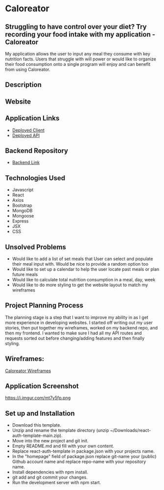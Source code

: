 # Caloreator
## Struggling to have control over your diet?  Try recording your food intake with my application - Caloreator

My application allows the user to input any meal they consume with key nutrition facts.  Users that struggle with will power or would like to organize their food consumption onto a single program will enjoy and can benefit from using Caloreator.

## Description

## Website



## Application Links

- [Deployed Client](https://kikig13.github.io/Caloreator-Project4-Frontend)
- [Deployed API](https://shielded-sierra-15733.herokuapp.com/)

## Backend Repository

- [Backend Link](https://github.com/KikiG13/Project4-Backend)


## Technologies Used

- Javascript
- React
- Axios
- Bootstrap
- MongoDB
- Mongoose
- Express
- JSX
- CSS



## Unsolved Problems

- Would like to add a list of set meals that User can select and populate their meal input with.  Would be nice to provide a random option too
- Would like to set up a calendar to help the user locate past meals or plan future meals
- Would like to calculate total nutrition consumption in a meal, day, week
- Would like to do more styling to get the website layout to match my wireframes

## Project Planning Process

The planning stage is a step that I want to improve my ability in as I get more experience in developing websites.  I started off writing out my user stories, then put together my wireframes, worked on my backend repo, and then my frontend.  I wanted to make sure I had all my API routes and requests sorted out before changing/adding features and then finally styling.

## Wireframes:

[Caloreator Wireframes](https://jamboard.google.com/d/1HwD16XW2I4VZ7Y3b_2rhZZ8l-UbUqIVKKvULeK1Ci_w/viewer?f=2)

## Application Screenshot

https://i.imgur.com/mt7y5fp.png

## Set up and Installation

- Download this template.
- Unzip and rename the template directory (unzip ~/Downloads/react-auth-template-main.zip).
- Move into the new project and git init.
- Empty README.md and fill with your own content.
- Replace react-auth-template in package.json with your projects name.
- In the "homepage" field of package.json replace git-name your (public) Github account name and replace repo-name with your repository name.
- Install dependencies with npm install.
- git add and git commit your changes.
- Run the development server with npm start.